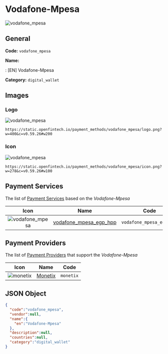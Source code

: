 
# Vodafone-Mpesa 
![vodafone_mpesa](https://static.openfintech.io/payment_methods/vodafone_mpesa/logo.png?w=400&c=v0.59.26#w200)  

## General 
**Code:** `vodafone_mpesa` 
 
**Name:** 
 
:	[EN] Vodafone-Mpesa 
 
**Category:** `digital_wallet` 
 

## Images 

### Logo 
![vodafone_mpesa](https://static.openfintech.io/payment_methods/vodafone_mpesa/logo.png?w=400&c=v0.59.26#w200)  

```
https://static.openfintech.io/payment_methods/vodafone_mpesa/logo.png?w=400&c=v0.59.26#w200
```  

### Icon 
![vodafone_mpesa](https://static.openfintech.io/payment_methods/vodafone_mpesa/icon.png?w=278&c=v0.59.26#w100)  

```
https://static.openfintech.io/payment_methods/vodafone_mpesa/icon.png?w=278&c=v0.59.26#w100
```  

## Payment Services 
 
The list of [Payment Services](/payment-services/) based on the _Vodafone-Mpesa_ 

|Icon|Name|Code| 
|:---:|:---:|:---:| 
|![vodafone_mpesa](https://static.openfintech.io/payment_methods/vodafone_mpesa/icon.png?w=278&c=v0.59.26#w100) |[vodafone_mpesa_egp_hpp](/payment-services/vodafone_mpesa_egp_hpp/)|`vodafone_mpesa_egp_hpp`| 
 

## Payment Providers 
 
The list of [Payment Providers](/payment-providers/) that support the _Vodafone-Mpesa_ 

|Icon|Name|Code| 
|:---:|:---:|:---:| 
|![monetix](https://static.openfintech.io/payment_providers/monetix/icon.png?w=278&c=v0.59.26#w100) |[Monetix](/payment-providers/monetix/)|`monetix`| 
 

## JSON Object 

```json
{
  "code":"vodafone_mpesa",
  "vendor":null,
  "name":{
    "en":"Vodafone-Mpesa"
  },
  "description":null,
  "countries":null,
  "category":"digital_wallet"
}
```  
